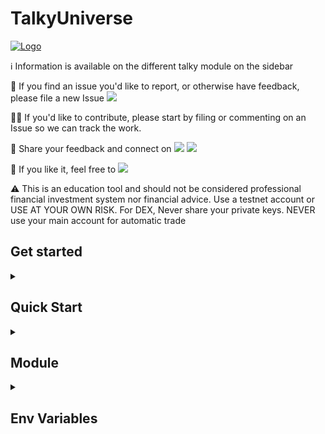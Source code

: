 # TalkyUniverse
[![Logo](https://i.imgur.com/Q7iDDyB.jpg)](https://github.com/mraniki/tt)

ℹ️ Information is available on the different talky module on the sidebar

🐛 If you find an issue you'd like to report, or otherwise have feedback, please file a new Issue <a href="https://github.com/mraniki/tt/issues"><img src="https://badgen.net/github/open-issues/mraniki/tt" /></a>

🧑‍💻 If you'd like to contribute, please start by filing or commenting on an Issue so we can track the work. 

💬 Share your feedback and connect on <a href="https://discord.gg/vegJQGrRRa"><img src="https://badgen.net/badge/icon/discord/purple?icon=discord&label" /></a> <a href="https://t.me/TTTalkyTraderChat/1"><img src="https://badgen.net/badge/icon/telegram?icon=telegram&label" /></a>

🍩 If you like it, feel free to <a href="https://coindrop.to/mraniki"><img src="https://badgen.net/badge/icon/coindrop/6F4E37?icon=buymeacoffee&label"/></a>

⚠️ This is an education tool and should not be considered professional financial investment system nor financial advice. Use a testnet account or USE AT YOUR OWN RISK. For DEX, Never share your private keys. NEVER use your main account for automatic trade

## Get started
<details>
  <summary><h2>Quick Start</h2> </summary>
  1) Create your channel/room and your platform bot
  
      - Telegram via [Telegram @BotFather](https://core.telegram.org/bots/tutorial) and [create an API key](https://docs.telethon.dev/en/stable/basic/signing-in.html) 
      - Discord via [Discord Dev portal](https://discord.com/developers/docs/intro)
      - Matrix via [Matrix.org](https://turt2live.github.io/matrix-bot-sdk/index.html)
  
  2) Get your
  
      - CEX API Keys supported by [CCXT](https://github.com/ccxt/ccxt) or
      - DEX wallet address and private key
  
  3) Create your config [/app/settings.toml](https://github.com/mraniki/tt/blob/main/examples/example_settings.toml) or prepare your env variable
  
  4) Deploy via:
      - docker `docker pull mraniki/tt:latest` or `docker pull ghcr.io/mraniki/tt:latest`
      - locally `git clone https://github.com/mraniki/tt:main` && `pip install -r requirements.txt`
  
  5) Start your container or if deployed locally use `python3 bot.py` to start

</details>

<details>
  <summary><h2>Module</h2> </summary>



### Talky
  Submit trading order to CEX & DEX with multi messaging platform and plugin support


### FindMyOrder

### DXSP

### IamListening

### TalkyTrend

</details>


<details>
  <summary><h2>Env Variables</h2> </summary>


https://github.com/mraniki/tt/blob/main/examples/example.env#L2

</details>

